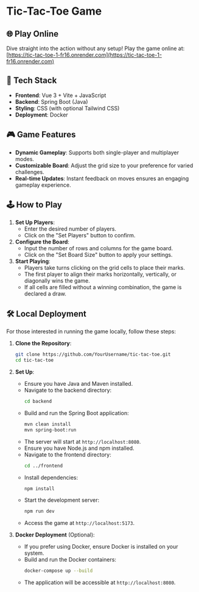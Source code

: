# Tic-Tac-Toe Game

## 🌐 Play Online

Dive straight into the action without any setup! Play the game online at: [https://tic-tac-toe-1-fr16.onrender.com](https://tic-tac-toe-1-fr16.onrender.com)

## 🔧 Tech Stack

- **Frontend**: Vue 3 + Vite + JavaScript
- **Backend**: Spring Boot (Java)
- **Styling**: CSS (with optional Tailwind CSS)
- **Deployment**: Docker

## 🎮 Game Features

- **Dynamic Gameplay**: Supports both single-player and multiplayer modes.
- **Customizable Board**: Adjust the grid size to your preference for varied challenges.
- **Real-time Updates**: Instant feedback on moves ensures an engaging gameplay experience.

## 🕹️ How to Play

1. **Set Up Players**:
   - Enter the desired number of players.
   - Click on the "Set Players" button to confirm.
2. **Configure the Board**:
   - Input the number of rows and columns for the game board.
   - Click on the "Set Board Size" button to apply your settings.
3. **Start Playing**:
   - Players take turns clicking on the grid cells to place their marks.
   - The first player to align their marks horizontally, vertically, or diagonally wins the game.
   - If all cells are filled without a winning combination, the game is declared a draw.

## 🛠️ Local Deployment

For those interested in running the game locally, follow these steps:

1. **Clone the Repository**:
   ```bash
   git clone https://github.com/YourUsername/tic-tac-toe.git
   cd tic-tac-toe
   ```
2. **Set Up**:
   - Ensure you have Java and Maven installed.
   - Navigate to the backend directory:
     ```bash
     cd backend
     ```
   - Build and run the Spring Boot application:
     ```bash
     mvn clean install
     mvn spring-boot:run
     ```
   - The server will start at `http://localhost:8080`.
   - Ensure you have Node.js and npm installed.
   - Navigate to the frontend directory:
     ```bash
     cd ../frontend
     ```
   - Install dependencies:
     ```bash
     npm install
     ```
   - Start the development server:
     ```bash
     npm run dev
     ```
   - Access the game at `http://localhost:5173`.

4. **Docker Deployment** (Optional):
   - If you prefer using Docker, ensure Docker is installed on your system.
   - Build and run the Docker containers:
     ```bash
     docker-compose up --build
     ```
   - The application will be accessible at `http://localhost:8080`.
